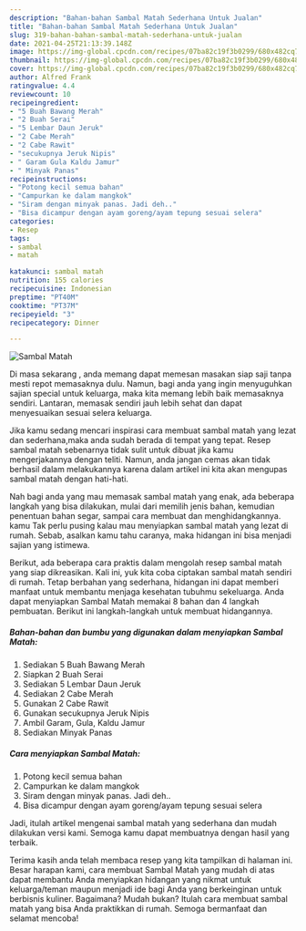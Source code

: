```yaml
---
description: "Bahan-bahan Sambal Matah Sederhana Untuk Jualan"
title: "Bahan-bahan Sambal Matah Sederhana Untuk Jualan"
slug: 319-bahan-bahan-sambal-matah-sederhana-untuk-jualan
date: 2021-04-25T21:13:39.148Z
image: https://img-global.cpcdn.com/recipes/07ba82c19f3b0299/680x482cq70/sambal-matah-foto-resep-utama.jpg
thumbnail: https://img-global.cpcdn.com/recipes/07ba82c19f3b0299/680x482cq70/sambal-matah-foto-resep-utama.jpg
cover: https://img-global.cpcdn.com/recipes/07ba82c19f3b0299/680x482cq70/sambal-matah-foto-resep-utama.jpg
author: Alfred Frank
ratingvalue: 4.4
reviewcount: 10
recipeingredient:
- "5 Buah Bawang Merah"
- "2 Buah Serai"
- "5 Lembar Daun Jeruk"
- "2 Cabe Merah"
- "2 Cabe Rawit"
- "secukupnya Jeruk Nipis"
- " Garam Gula Kaldu Jamur"
- " Minyak Panas"
recipeinstructions:
- "Potong kecil semua bahan"
- "Campurkan ke dalam mangkok"
- "Siram dengan minyak panas. Jadi deh.."
- "Bisa dicampur dengan ayam goreng/ayam tepung sesuai selera"
categories:
- Resep
tags:
- sambal
- matah

katakunci: sambal matah 
nutrition: 155 calories
recipecuisine: Indonesian
preptime: "PT40M"
cooktime: "PT37M"
recipeyield: "3"
recipecategory: Dinner

---
```



![Sambal Matah](https://img-global.cpcdn.com/recipes/07ba82c19f3b0299/680x482cq70/sambal-matah-foto-resep-utama.jpg)

Di masa  sekarang , anda memang dapat memesan masakan siap saji tanpa mesti repot memasaknya dulu. Namun, bagi anda yang ingin menyuguhkan sajian special untuk keluarga, maka kita memang lebih baik memasaknya sendiri. Lantaran, memasak sendiri jauh lebih sehat dan dapat menyesuaikan sesuai selera keluarga.

Jika kamu sedang mencari inspirasi cara membuat sambal matah yang lezat dan sederhana,maka anda sudah berada di tempat yang tepat. Resep sambal matah  sebenarnya tidak sulit untuk dibuat jika kamu mengerjakannya dengan teliti. Namun, anda jangan cemas akan tidak berhasil dalam melakukannya 
karena dalam artikel ini kita akan mengupas sambal matah dengan hati-hati.  



Nah bagi anda yang mau memasak sambal matah yang enak, ada beberapa langkah yang bisa dilakukan, mulai dari memilih jenis bahan, kemudian penentuan bahan segar, sampai cara membuat dan menghidangkannya. kamu Tak perlu pusing kalau mau menyiapkan sambal matah yang lezat di rumah. Sebab, asalkan kamu  tahu caranya, maka hidangan ini bisa menjadi sajian yang istimewa.

Berikut, ada beberapa cara praktis  dalam mengolah resep sambal matah yang siap dikreasikan. Kali ini, yuk kita coba ciptakan sambal matah sendiri di rumah. Tetap berbahan yang sederhana, hidangan ini dapat memberi manfaat untuk membantu menjaga kesehatan tubuhmu sekeluarga. Anda dapat menyiapkan Sambal Matah memakai 8 bahan dan 4 langkah pembuatan. Berikut ini langkah-langkah untuk membuat hidangannya.

<!--inarticleads1-->

##### Bahan-bahan dan bumbu yang digunakan dalam menyiapkan Sambal Matah:

1. Sediakan 5 Buah Bawang Merah
1. Siapkan 2 Buah Serai
1. Sediakan 5 Lembar Daun Jeruk
1. Sediakan 2 Cabe Merah
1. Gunakan 2 Cabe Rawit
1. Gunakan secukupnya Jeruk Nipis
1. Ambil  Garam, Gula, Kaldu Jamur
1. Sediakan  Minyak Panas




<!--inarticleads2-->

##### Cara menyiapkan Sambal Matah:

1. Potong kecil semua bahan
1. Campurkan ke dalam mangkok
1. Siram dengan minyak panas. Jadi deh..
1. Bisa dicampur dengan ayam goreng/ayam tepung sesuai selera




Jadi, itulah artikel mengenai  sambal matah  yang sederhana dan mudah dilakukan versi kami. Semoga kamu dapat membuatnya dengan hasil yang terbaik. 

Terima kasih anda telah membaca resep yang kita tampilkan di halaman ini. Besar harapan kami, cara membuat  Sambal Matah yang mudah di atas dapat membantu Anda menyiapkan hidangan yang nikmat untuk keluarga/teman maupun menjadi ide bagi Anda yang berkeinginan untuk berbisnis kuliner. Bagaimana? Mudah bukan? Itulah cara membuat sambal matah yang bisa Anda praktikkan di rumah. Semoga bermanfaat dan selamat mencoba!

